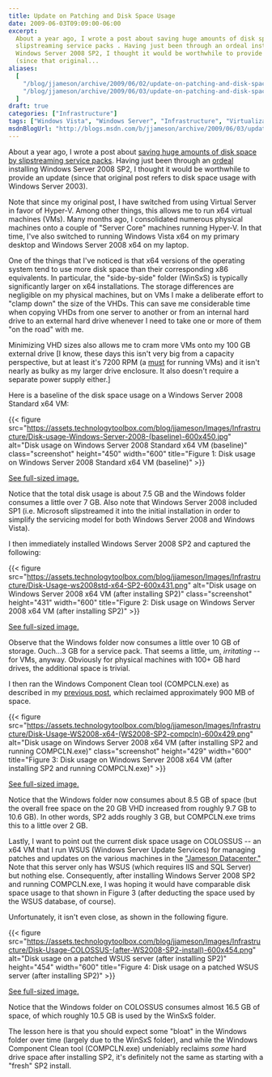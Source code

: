 ```yaml
---
title: Update on Patching and Disk Space Usage
date: 2009-06-03T09:09:00-06:00
excerpt:
  About a year ago, I wrote a post about saving huge amounts of disk space by
  slipstreaming service packs . Having just been through an ordeal installing
  Windows Server 2008 SP2, I thought it would be worthwhile to provide an update
  (since that original...
aliases:
  [
    "/blog/jjameson/archive/2009/06/02/update-on-patching-and-disk-space-usage.aspx",
    "/blog/jjameson/archive/2009/06/03/update-on-patching-and-disk-space-usage.aspx",
  ]
draft: true
categories: ["Infrastructure"]
tags: ["Windows Vista", "Windows Server", "Infrastructure", "Virtualization"]
msdnBlogUrl: "http://blogs.msdn.com/b/jjameson/archive/2009/06/03/update-on-patching-and-disk-space-usage.aspx"
---
```


About a year ago, I wrote a post about
[saving huge amounts of disk space by slipstreaming service packs](/blog/jjameson/2007/06/23/save-huge-amounts-of-disk-space-by-slipstreaming-service-packs).
Having just been through an
[ordeal](/blog/jjameson/2009/06/01/errors-installing-windows-server-2008-sp2)
installing Windows Server 2008 SP2, I thought it would be worthwhile to provide
an update (since that original post refers to disk space usage with Windows
Server 2003).

Note that since my original post, I have switched from using Virtual Server in
favor of Hyper-V. Among other things, this allows me to run x64 virtual machines
(VMs). Many months ago, I consolidated numerous physical machines onto a couple
of "Server Core" machines running Hyper-V. In that time, I've also switched to
running Windows Vista x64 on my primary desktop and Windows Server 2008 x64 on
my laptop.

One of the things that I've noticed is that x64 versions of the operating system
tend to use more disk space than their corresponding x86 equivalents. In
particular, the "side-by-side" folder (WinSxS) is typically significantly larger
on x64 installations. The storage differences are negligible on my physical
machines, but on VMs I make a deliberate effort to "clamp down" the size of the
VHDs. This can save me considerable time when copying VHDs from one server to
another or from an internal hard drive to an external hard drive whenever I need
to take one or more of them "on the road" with me.

Minimizing VHD sizes also allows me to cram more VMs onto my 100 GB external
drive
[I know, these days this isn't very big from a capacity perspective, but at least it's 7200 RPM (a [must](/blog/jjameson/2007/06/24/performance-of-virtual-machines)
for running VMs) and it isn't nearly as bulky as my larger drive enclosure. It
also doesn't require a separate power supply either.]

Here is a baseline of the disk space usage on a Windows Server 2008 Standard x64
VM:

{{< figure
src="https://assets.technologytoolbox.com/blog/jjameson/Images/Infrastructure/Disk-usage-Windows-Server-2008-(baseline)-600x450.jpg"
alt="Disk usage on Windows Server 2008 Standard x64 VM (baseline)"
class="screenshot" height="450" width="600"
title="Figure 1: Disk usage on Windows Server 2008 Standard x64 VM (baseline)" >}}

[See full-sized image.](https://assets.technologytoolbox.com/blog/jjameson/Images/Infrastructure/Disk-usage-Windows-Server-2008-%28baseline%29-800x600.jpg)

Notice that the total disk usage is about 7.5 GB and the Windows folder consumes
a little over 7 GB. Also note that Windows Server 2008 included SP1 (i.e.
Microsoft slipstreamed it into the initial installation in order to simplify the
servicing model for both Windows Server 2008 and Windows Vista).

I then immediately installed Windows Server 2008 SP2 and captured the following:

{{< figure
src="https://assets.technologytoolbox.com/blog/jjameson/Images/Infrastructure/Disk-Usage-ws2008std-x64-SP2-600x431.png"
alt="Disk usage on Windows Server 2008 x64 VM (after installing SP2)"
class="screenshot" height="431" width="600"
title="Figure 2: Disk usage on Windows Server 2008 x64 VM (after installing SP2)" >}}

[See full-sized image.](https://assets.technologytoolbox.com/blog/jjameson/Images/Infrastructure/Disk-Usage-ws2008std-x64-SP2-801x576.png)

Observe that the Windows folder now consumes a little over 10 GB of storage.
Ouch...3 GB for a service pack. That seems a little, um, _irritating_ -- for
VMs, anyway. Obviously for physical machines with 100+ GB hard drives, the
additional space is trivial.

I then ran the Windows Component Clean tool (COMPCLN.exe) as described in my
[previous post](/blog/jjameson/2009/06/02/reclaiming-disk-space-after-installing-service-pack-2),
which reclaimed approximately 900 MB of space.

{{< figure
src="https://assets.technologytoolbox.com/blog/jjameson/Images/Infrastructure/Disk-Usage-WS2008-x64-(WS2008-SP2-compcln)-600x429.png"
alt="Disk usage on Windows Server 2008 x64 VM (after installing SP2 and running COMPCLN.exe)"
class="screenshot" height="429" width="600"
title="Figure 3: Disk usage on Windows Server 2008 x64 VM (after installing SP2 and running COMPCLN.exe)" >}}

[See full-sized image.](https://assets.technologytoolbox.com/blog/jjameson/Images/Infrastructure/Disk-Usage-WS2008-x64-%28WS2008-SP2-compcln%29-801x573.png)

Notice that the Windows folder now consumes about 8.5 GB of space (but the
overall free space on the 20 GB VHD increased from roughly 9.7 GB to 10.6 GB).
In other words, SP2 adds roughly 3 GB, but COMPCLN.exe trims this to a little
over 2 GB.

Lastly, I want to point out the current disk space usage on COLOSSUS -- an x64
VM that I run WSUS (Windows Server Update Services) for managing patches and
updates on the various machines in the
["Jameson Datacenter."](/blog/jjameson/2009/09/14/the-jameson-datacenter) Note
that this server only has WSUS (which requires IIS and SQL Server) but nothing
else. Consequently, after installing Windows Server 2008 SP2 and running
COMPCLN.exe, I was hoping it would have comparable disk space usage to that
shown in Figure 3 (after deducting the space used by the WSUS database, of
course).

Unfortunately, it isn't even close, as shown in the following figure.

{{< figure
src="https://assets.technologytoolbox.com/blog/jjameson/Images/Infrastructure/Disk-Usage-COLOSSUS-(after-WS2008-SP2-install)-600x454.png"
alt="Disk usage on a patched WSUS server (after installing SP2)" height="454"
width="600"
title="Figure 4: Disk usage on a patched WSUS server (after installing SP2)" >}}

[See full-sized image.](https://assets.technologytoolbox.com/blog/jjameson/Images/Infrastructure/Disk-Usage-COLOSSUS-%28after-WS2008-SP2-install%29-758x574.png)

Notice that the Windows folder on COLOSSUS consumes almost 16.5 GB of space, of
which roughly 10.5 GB is used by the WinSxS folder.

The lesson here is that you should expect some "bloat" in the Windows folder
over time (largely due to the WinSxS folder), and while the Windows Component
Clean tool (COMPCLN.exe) undeniably reclaims _some_ hard drive space after
installing SP2, it's definitely not the same as starting with a "fresh" SP2
install.

